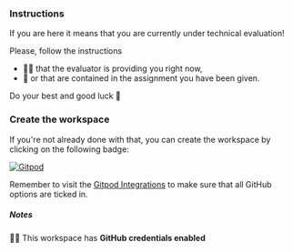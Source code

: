 ### Instructions
If you are here it means that you are currently under technical evaluation!

Please, follow the instructions
- 👨‍🏫 that the evaluator is providing you right now,
- 📝 or that are contained in the assignment you have been given.

Do your best and good luck 🤞

### Create the workspace
If you're not already done with that, you can create the workspace by clicking on the following badge:

[![Gitpod](https://gitpod.io/button/open-in-gitpod.svg)](https://gitpod.io/#https://github.com/pattacini/technical-evaluation/tree/gitpod-with-ghcredentials)

Remember to visit the [Gitpod Integrations](https://gitpod.io/integrations) to make sure that all GitHub options are ticked in.

##### Notes
👍🏻 This workspace has **GitHub credentials enabled**